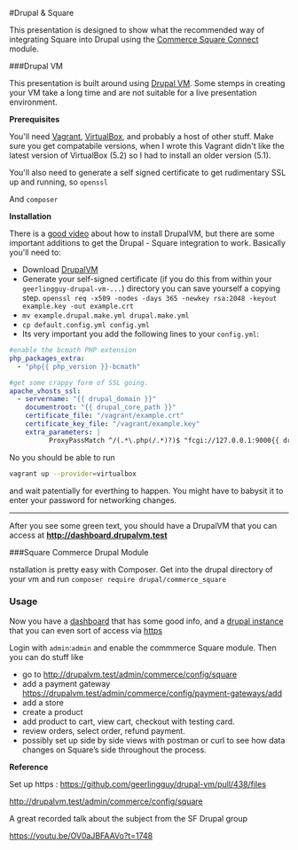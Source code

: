 #Drupal & Square

This presentation is designed to show what the recommended way of integrating Square into Drupal using the [Commerce Square Connect](https://www.drupal.org/project/commerce_square) module.

###Drupal VM

This presentation is built around using [Drupal VM](https://www.drupalvm.com/). Some stemps in creating your VM take a long time and are not suitable for a live presentation environment. 

**Prerequisites**

You'll need [Vagrant](https://www.vagrantup.com/), [VirtualBox](https://www.virtualbox.org/), and probably a host of other stuff. Make sure you get compatabile versions, when I wrote this Vagrant didn't like the latest version of VirtualBox (5.2) so I had to install an older version (5.1). 

You'll also need to generate  a self signed certificate to get rudimentary SSL up and running, so `openssl`

And `composer`

**Installation**

There is a [good video](http://docs.drupalvm.com/en/latest/getting-started/installation-macos/) about how to install DrupalVM, but there are some important additions to get the Drupal - Square integration to work. Basically you'll need to:

* Download [DrupalVM](https://www.drupalvm.com/)
* Generate your self-signed certificate (if you do this from within your `geerlingguy-drupal-vm-...`) directory you can save yourself a copying step. `openssl req -x509 -nodes -days 365 -newkey rsa:2048 -keyout example.key -out example.crt`
* `mv example.drupal.make.yml drupal.make.yml `
* `cp default.config.yml config.yml`
* Its very important you add the  following lines to your `config.yml`:

```yaml
#enable the bcmath PHP extension
php_packages_extra:
  - "php{{ php_version }}-bcmath"

#get some crappy form of SSL going. 
apache_vhosts_ssl:
  - servername: "{{ drupal_domain }}"
    documentroot: "{{ drupal_core_path }}"
    certificate_file: "/vagrant/example.crt"
    certificate_key_file: "/vagrant/example.key"
    extra_parameters: |
          ProxyPassMatch ^/(.*\.php(/.*)?)$ "fcgi://127.0.0.1:9000{{ drupal_core_path }}"
```

No you should be able to run

```bash
vagrant up --provider=virtualbox
```

and wait patentially for everthing to happen. You might have to babysit it to enter your password for networking changes. 

------

After you see some green text, you should have a DrupalVM that you can access at **http://dashboard.drupalvm.test**

###Square Commerce Drupal Module

nstallation is pretty easy with Composer. Get into the drupal directory of your vm and run `composer require drupal/commerce_square`

### Usage

Now you have a [dashboard](http://dashboard.drupalvm.test) that has some good info, and a [drupal instance](drupalvm.test) that you can even sort of access via [https](https://drupalvm.test/)

Login with `admin`:`admin` and enable the commmerce Square module. Then you can do stuff like

* go to http://drupalvm.test/admin/commerce/config/square
* add a payment gateway <https://drupalvm.test/admin/commerce/config/payment-gateways/add>
* add a store
* create a product
* add product to cart, view cart, checkout with testing card. 
* review orders, select order, refund payment. 
* possibly set up side by side views with postman or curl to see how data changes on Square’s side throughout the process.

**Reference**

Set up https : https://github.com/geerlingguy/drupal-vm/pull/438/files

<http://drupalvm.test/admin/commerce/config/square>

A great recorded talk about the subject from the SF Drupal group

https://youtu.be/OV0aJBFAAVo?t=1748


